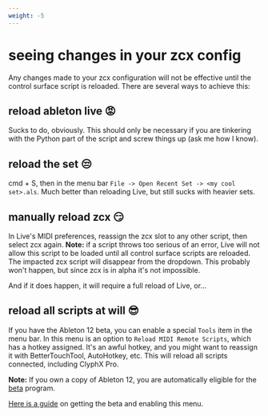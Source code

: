 ```yaml
---
weight: -5
---
```


# seeing changes in your zcx config

Any changes made to your zcx configuration will not be effective until the control surface script is reloaded. There are several ways to achieve this:

## reload ableton live 😡

Sucks to do, obviously. This should only be necessary if you are tinkering with the Python part of the script and screw things up (ask me how I know).

## reload the set 😒

cmd + S, then in the menu bar `File -> Open Recent Set -> <my cool set>.als`. Much better than reloading Live, but still sucks with heavier sets.

## manually reload zcx 😏

In Live's MIDI preferences, reassign the zcx slot to any other script, then select zcx again. **Note:** if a script throws too serious of an error, Live will not allow this script to be loaded until all control surface scripts are reloaded. The impacted zcx script will disappear from the dropdown. This probably won't happen, but since zcx is in alpha it's not impossible.

And if it does happen, it will require a full reload of Live, or...

## reload all scripts at will 😎

If you have the Ableton 12 beta, you can enable a special `Tools` item in the menu bar. In this menu is an option to `Reload MIDI Remote Scripts`, which has a hotkey assigned. It's an awful hotkey, and you might want to reassign it with BetterTouchTool, AutoHotkey, etc. This will reload all scripts connected, including ClyphX Pro.

**Note:** If you own a copy of Ableton 12, you are automatically eligible for the [beta](https://www.ableton.com/en/beta/) program.

[Here is a guide](https://www.youtube.com/watch?v=L8JdzM0Lg8o) on getting the beta and enabling this menu.
